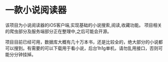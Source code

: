 # 一款小说阅读器

该项目为小说阅读器的iOS客户端,实现基础的小说搜索,阅读,收藏功能。
项目相关的爬虫部分及服务端部分正在整理中,之后可能会开源。

项目目前已经可用，数据库大概有几十万本书，还是比较全的，绝大部分的小说都可以搜到。有需要的可以下载用于看小说，后台1h1g单机，请勿乱用接口，否则可能分分钟挂掉。
